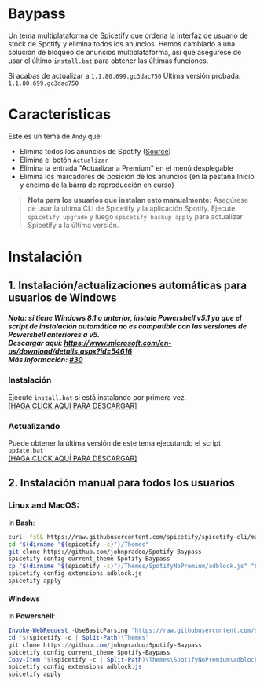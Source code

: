 # Baypass
Un tema multiplataforma de Spicetify que ordena la interfaz de usuario de stock de Spotify y elimina todos los anuncios.
Hemos cambiado a una solución de bloqueo de anuncios multiplataforma, así que asegúrese de usar el último `install.bat` para obtener las últimas funciones.

Si acabas de actualizar a `1.1.80.699.gc3dac750` 
Última versión probada: `1.1.80.699.gc3dac750`

# Características
Este es un tema de `Andy` que:
- Elimina todos los anuncios de Spotify ([Source](https://github.com/johnpradoo/Spotify-Baypass/blob/main/adblock.js))
- Elimina el botón `Actualizar`
- Elimina la entrada "Actualizar a Premium" en el menú desplegable
- Elimina los marcadores de posición de los anuncios (en la pestaña Inicio y encima de la barra de reproducción en curso)

> **Nota para los usuarios que instalan esto manualmente:** Asegúrese de usar la última CLI de Spicetify y la aplicación Spotify.  Ejecute `spicetify upgrade` y luego `spicetify backup apply` para actualizar Spicetify a la última versión.

# Instalación

## 1. Instalación/actualizaciones automáticas para usuarios de Windows
##### **Nota: si tiene Windows 8.1 o anterior, instale Powershell v5.1 ya que el script de instalación automática no es compatible con las versiones de Powershell anteriores a v5.  <br> Descargar aquí: https://www.microsoft.com/en-us/download/details.aspx?id=54616 <br> Más información: [#30](https://twitter.com/johnpradooo/status/1504558360238170116)**

### Instalación
Ejecute `install.bat` si está instalando por primera vez.  <br>
[[HAGA CLICK AQUÍ PARA DESCARGAR]](https://raw.githack.com/johnpradoo/Spotify-Baypass/main/install.bat) <br>
### Actualizando
Puede obtener la última versión de este tema ejecutando el script `update.bat` <br>
[[HAGA CLICK AQUÍ PARA DESCARGAR]](https://raw.githack.com/johnpradoo/Spotify-Baypass/main/update.bat)


## 2. Instalación manual para todos los usuarios
### Linux and MacOS:
In **Bash**:
```bash
curl -fsSL https://raw.githubusercontent.com/spicetify/spicetify-cli/master/install.sh | sh
cd "$(dirname "$(spicetify -c)")/Themes"
git clone https://github.com/johnpradoo/Spotify-Baypass
spicetify config current_theme Spotify-Baypass
cp "$(dirname "$(spicetify -c)")/Themes/SpotifyNoPremium/adblock.js" "$(dirname "$(spicetify -c)")/Extensions"
spicetify config extensions adblock.js
spicetify apply
```

#### Windows
In **Powershell**:
```powershell
Invoke-WebRequest -UseBasicParsing "https://raw.githubusercontent.com/spicetify/spicetify-cli/master/install.ps1" | Invoke-Expression
cd "$(spicetify -c | Split-Path)\Themes"
git clone https://github.com/johnpradoo/Spotify-Baypass
spicetify config current_theme Spotify-Baypass
Copy-Item "$(spicetify -c | Split-Path)\Themes\SpotifyNoPremium\adblock.js" "$(spicetify -c | Split-Path)\Extensions"
spicetify config extensions adblock.js
spicetify apply
```

